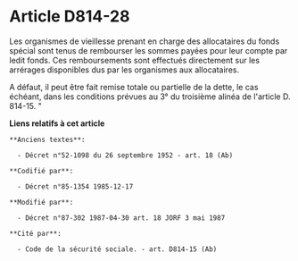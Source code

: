 # Article D814-28

Les organismes de vieillesse prenant en charge des allocataires du fonds spécial sont tenus de rembourser les sommes payées
pour leur compte par ledit fonds. Ces remboursements sont effectués directement sur les arrérages disponibles dus par les
organismes aux allocataires.

A défaut, il peut être fait remise totale ou partielle de la dette, le cas échéant, dans les conditions prévues au 3° du
troisième alinéa de l'article D. 814-15. "

**Liens relatifs à cet article**

	**Anciens textes**:

	  - Décret n°52-1098 du 26 septembre 1952 - art. 18 (Ab)

	**Codifié par**:

	  - Décret n°85-1354 1985-12-17

	**Modifié par**:

	  - Décret n°87-302 1987-04-30 art. 18 JORF 3 mai 1987

	**Cité par**:

	  - Code de la sécurité sociale. - art. D814-15 (Ab)
